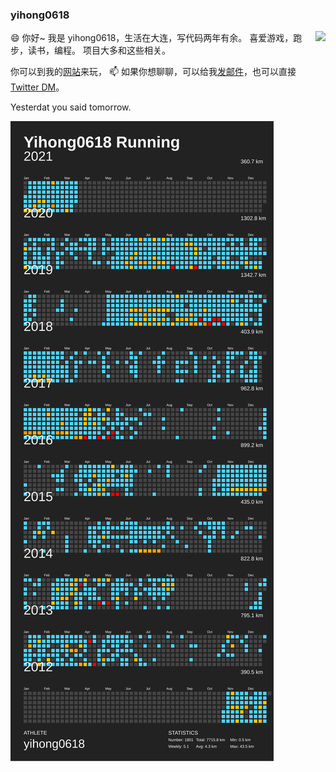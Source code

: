 ### yihong0618

<img align="right" src="github-readme-stats-1-git-master.yihong0618.vercel.app/api?username=yihong0618&show_icons=true&icon_color=0366d6&text_color=24292e&bg_color=ffffff&hide_title=true" />

😄 你好~ 我是 yihong0618，生活在大连，写代码两年有余。
喜爱游戏，跑步，读书，编程。
项目大多和这些相关。

你可以到我的[网站](https://yihong.run/running/)来玩， 📫 如果你想聊聊，可以给我[发邮件](zouzou0208@gmail.com)，也可以直接 [Twitter DM](https://twitter.com/yihong06181)。

Yesterdat you said tomorrow.

![](https://raw.githubusercontent.com/yihong0618/blog/master/assets/github.svg)
